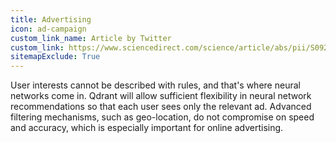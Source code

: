 ```yaml
---
title: Advertising
icon: ad-campaign
custom_link_name: Article by Twitter
custom_link: https://www.sciencedirect.com/science/article/abs/pii/S0925231217308445
sitemapExclude: True
---
```


User interests cannot be described with rules, and that's where neural networks come in. 
Qdrant will allow sufficient flexibility in neural network recommendations so that each user sees only the relevant ad.
Advanced filtering mechanisms, such as geo-location, do not compromise on speed and accuracy, which is especially important for online advertising. 